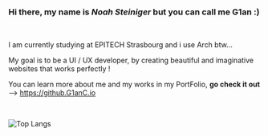 ### Hi there, my name is *Noah Steiniger* but you can call me **G1an** :)

<br>

I am currently studying at EPITECH Strasbourg and i use Arch btw...

My goal is to be a UI / UX developer, by creating beautiful and imaginative websites that works perfectly !

You can learn more about me and my works in my PortFolio, **go check it out** --> https://github.G1anC.io

<br>

![Top Langs](https://github-readme-stats.vercel.app/api/top-langs/?username=G1anC&layout=compact&theme=github_dark)
